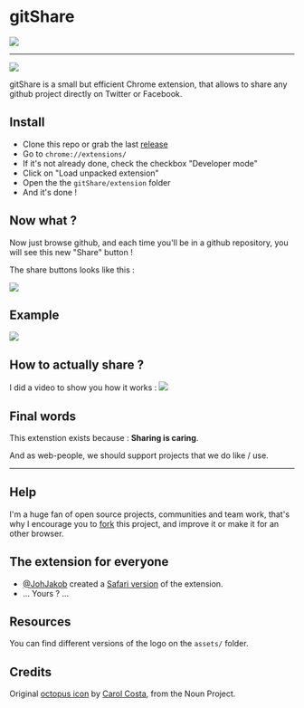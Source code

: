 # gitShare
<p class="center"><img src="http://puu.sh/kZz8M/537151bb8e.png"></p>

---

[![](https://img.shields.io/badge/version-1.4-55ACEE.svg)](https://github.com/LukyVj/gitShare/releases/tag/1.4)

gitShare is a small but efficient Chrome extension, that allows to share any github project directly on Twitter or Facebook.

## Install
- Clone this repo or grab the last [release](https://github.com/LukyVj/gitShare/releases/tag/1.4)
- Go to `chrome://extensions/`
- If it's not already done, check the checkbox "Developer mode"
- Click on "Load unpacked extension"
- Open the the `gitShare/extension` folder
- And it's done !


## Now what ?
Now just browse github, and each time you'll be in a github repository, you will see this new "Share" button !

The share buttons looks like this :

![](http://puu.sh/kZEnS/d1e2f1c9a4.png)

## Example
![](http://puu.sh/kZELR/18bb8db6d3.png)

## How to actually share ?
I did a video to show you how it works :
![](http://puu.sh/kZHHq/47323195fe.gif)

## Final words
This extenstion exists because : __Sharing is caring__.

And as web-people, we should support projects that we do like / use.

---

## Help
I'm a huge fan of open source projects, communities and team work, that's why I encourage you to [fork](https://github.com/LukyVj/gitShare#fork-destination-box) this project, and improve it or make it for an other browser.

## The extension for everyone

- [@JohJakob](https://github.com/JohJakob) created a [Safari version](https://github.com/JohJakob/gitShare-Safari) of the extension.
- ... Yours ? ...

## Resources
You can find different versions of the logo on the `assets/` folder.

## Credits
Original [octopus icon](https://thenounproject.com/search/?q=octopus&i=901) by [Carol Costa](https://thenounproject.com/carol/), from the Noun Project.

